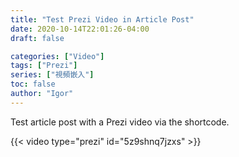 ```yaml
---
title: "Test Prezi Video in Article Post"
date: 2020-10-14T22:01:26-04:00
draft: false

categories: ["Video"]
tags: ["Prezi"]
series: ["視頻嵌入"] 
toc: false
author: "Igor"
---
```


Test article post with a Prezi video via the shortcode.

<!--more-->

{{< video type="prezi" id="5z9shnq7jzxs" >}}
